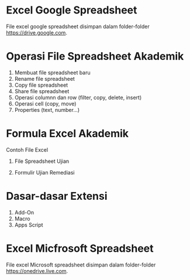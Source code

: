 <h1>Excel Google Spreadsheet</h1>

File excel google spreadsheet disimpan dalam folder-folder https://drive.google.com.

# Operasi File Spreadsheet Akademik

1. Membuat file spreadsheet baru
2. Rename file spreadsheet
3. Copy file spreadsheet
4. Share file spreadsheet
5. Operasi columnn dan row (filter, copy, delete, insert)
6. Operasi cell (copy, move)
7. Properties (text, number...)

# Formula Excel Akademik

Contoh File Excel
1. File Spreadsheet Ujian

2. Formulir Ujian Remediasi

# Dasar-dasar Extensi

1. Add-On
2. Macro
3. Apps Script 

<h1>Excel Micfrosoft Spreadsheet</h1>

File excel Microsoft spreadsheet disimpan dalam folder-folder https://onedrive.live.com.
